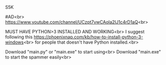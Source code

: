 S5K

#AD<br\>
https://www.youtube.com/channel/UCzpt7vwCAola2IJ1c4rD1aQ<br\>

MUST HAVE PYTHON>3 INSTALLED AND WORKING<br\>
I suggest following this https://phoenixnap.com/kb/how-to-install-python-3-windows<br\>
for people that doesn't have Python installed.<br\>

Download "main.py" or "main.exe" to start using<br\>
Download "main.exe" to start the spammer easily<br\>
